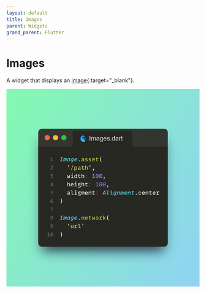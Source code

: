 ```yaml
---
layout: default
title: Images
parent: Widgets
grand_parent: Flutter
---
```


# Images
A widget that displays an [image](https://api.flutter.dev/flutter/widgets/Image-class.html){:target="\_blank"}.

<p align="center">
  <img src="/assets/images/imageFlutter.png" alt="drawing" width="600"/>
</p>

